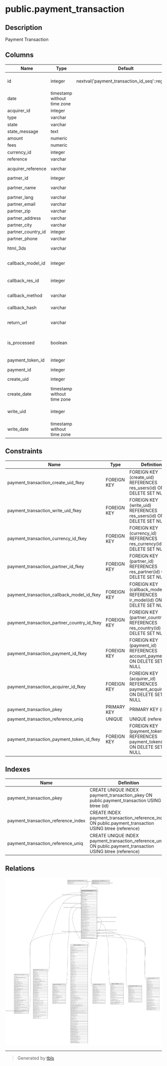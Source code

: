 # public.payment_transaction

## Description

Payment Transaction

## Columns

| Name | Type | Default | Nullable | Children | Parents | Comment |
| ---- | ---- | ------- | -------- | -------- | ------- | ------- |
| id | integer | nextval('payment_transaction_id_seq'::regclass) | false | [public.account_payment](public.account_payment.md) [public.account_invoice_transaction_rel](public.account_invoice_transaction_rel.md) [public.sale_order_transaction_rel](public.sale_order_transaction_rel.md) |  |  |
| date | timestamp without time zone |  | true |  |  | Validation Date |
| acquirer_id | integer |  | false |  | [public.payment_acquirer](public.payment_acquirer.md) | Acquirer |
| type | varchar |  | false |  |  | Type |
| state | varchar |  | false |  |  | Status |
| state_message | text |  | true |  |  | Message |
| amount | numeric |  | false |  |  | Amount |
| fees | numeric |  | true |  |  | Fees |
| currency_id | integer |  | false |  | [public.res_currency](public.res_currency.md) | Currency |
| reference | varchar |  | false |  |  | Reference |
| acquirer_reference | varchar |  | true |  |  | Acquirer Reference |
| partner_id | integer |  | true |  | [public.res_partner](public.res_partner.md) | Customer |
| partner_name | varchar |  | true |  |  | Partner Name |
| partner_lang | varchar |  | true |  |  | Language |
| partner_email | varchar |  | true |  |  | Email |
| partner_zip | varchar |  | true |  |  | Zip |
| partner_address | varchar |  | true |  |  | Address |
| partner_city | varchar |  | true |  |  | City |
| partner_country_id | integer |  | false |  | [public.res_country](public.res_country.md) | Country |
| partner_phone | varchar |  | true |  |  | Phone |
| html_3ds | varchar |  | true |  |  | 3D Secure HTML |
| callback_model_id | integer |  | true |  | [public.ir_model](public.ir_model.md) | Callback Document Model |
| callback_res_id | integer |  | true |  |  | Callback Document ID |
| callback_method | varchar |  | true |  |  | Callback Method |
| callback_hash | varchar |  | true |  |  | Callback Hash |
| return_url | varchar |  | true |  |  | Return URL after payment |
| is_processed | boolean |  | true |  |  | Has the payment been post processed |
| payment_token_id | integer |  | true |  | [public.payment_token](public.payment_token.md) | Payment Token |
| payment_id | integer |  | true |  | [public.account_payment](public.account_payment.md) | Payment |
| create_uid | integer |  | true |  | [public.res_users](public.res_users.md) | Created by |
| create_date | timestamp without time zone |  | true |  |  | Created on |
| write_uid | integer |  | true |  | [public.res_users](public.res_users.md) | Last Updated by |
| write_date | timestamp without time zone |  | true |  |  | Last Updated on |

## Constraints

| Name | Type | Definition | Comment |
| ---- | ---- | ---------- | ------- |
| payment_transaction_create_uid_fkey | FOREIGN KEY | FOREIGN KEY (create_uid) REFERENCES res_users(id) ON DELETE SET NULL |  |
| payment_transaction_write_uid_fkey | FOREIGN KEY | FOREIGN KEY (write_uid) REFERENCES res_users(id) ON DELETE SET NULL |  |
| payment_transaction_currency_id_fkey | FOREIGN KEY | FOREIGN KEY (currency_id) REFERENCES res_currency(id) ON DELETE SET NULL |  |
| payment_transaction_partner_id_fkey | FOREIGN KEY | FOREIGN KEY (partner_id) REFERENCES res_partner(id) ON DELETE SET NULL |  |
| payment_transaction_callback_model_id_fkey | FOREIGN KEY | FOREIGN KEY (callback_model_id) REFERENCES ir_model(id) ON DELETE SET NULL |  |
| payment_transaction_partner_country_id_fkey | FOREIGN KEY | FOREIGN KEY (partner_country_id) REFERENCES res_country(id) ON DELETE SET NULL |  |
| payment_transaction_payment_id_fkey | FOREIGN KEY | FOREIGN KEY (payment_id) REFERENCES account_payment(id) ON DELETE SET NULL |  |
| payment_transaction_acquirer_id_fkey | FOREIGN KEY | FOREIGN KEY (acquirer_id) REFERENCES payment_acquirer(id) ON DELETE SET NULL |  |
| payment_transaction_pkey | PRIMARY KEY | PRIMARY KEY (id) |  |
| payment_transaction_reference_uniq | UNIQUE | UNIQUE (reference) | unique(reference) |
| payment_transaction_payment_token_id_fkey | FOREIGN KEY | FOREIGN KEY (payment_token_id) REFERENCES payment_token(id) ON DELETE SET NULL |  |

## Indexes

| Name | Definition |
| ---- | ---------- |
| payment_transaction_pkey | CREATE UNIQUE INDEX payment_transaction_pkey ON public.payment_transaction USING btree (id) |
| payment_transaction_reference_index | CREATE INDEX payment_transaction_reference_index ON public.payment_transaction USING btree (reference) |
| payment_transaction_reference_uniq | CREATE UNIQUE INDEX payment_transaction_reference_uniq ON public.payment_transaction USING btree (reference) |

## Relations

![er](public.payment_transaction.svg)

---

> Generated by [tbls](https://github.com/k1LoW/tbls)
